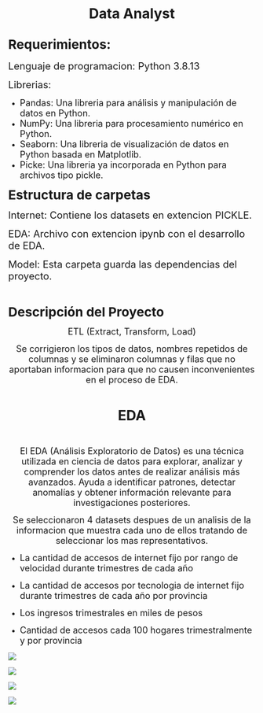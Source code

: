 <h1 style="text-align:center"><strong>Data Analyst</strong></h1>

<h2><strong><span style="font-size:26px">Requerimientos:</span></strong></h2>

<p><span style="font-size:20px">Lenguaje de programacion: Python 3.8.13</span></p>

<p><span style="font-size:20px">Librerias: </span></p>

<ul>
	<li><span style="font-size:18px">Pandas: Una libreria para an&aacute;lisis y manipulaci&oacute;n de datos en Python.</span></li>
	<li><span style="font-size:18px">NumPy: Una libreria para procesamiento num&eacute;rico en Python.</span></li>
	<li><span style="font-size:18px">Seaborn: Una libreria de visualizaci&oacute;n de datos en Python basada en Matplotlib.</span></li>
	<li><span style="font-size:18px">Picke: Una libreria ya incorporada&nbsp;en Python para archivos tipo pickle.</span></li>
</ul>

<p><strong><span style="font-size:26px">Estructura de carpetas</span></strong></p>

<p><span style="font-size:20px">Internet: Contiene los datasets en extencion PICKLE.</span></p>

<p><span style="font-size:20px">EDA: Archivo con extencion ipynb con el desarrollo de EDA.</span></p>

<p><span style="font-size:20px">Model: Esta carpeta guarda las dependencias del proyecto.</span></p>

<p>&nbsp;</p>

<p><span style="font-size:26px"><strong>Descripci&oacute;n del Proyecto</strong></span></p>

<p style="text-align:center"><span style="font-size:18px">ETL (Extract, Transform, Load)</span></p>

<p style="text-align:center"><span style="font-size:18px">Se corrigieron los tipos de datos, nombres repetidos de columnas y se eliminaron columnas y filas que no aportaban informacion para que no causen inconvenientes en el proceso de EDA.</span></p>

<p style="text-align:center">&nbsp;</p>

<p style="text-align:center"><strong><span style="font-size:28px">EDA</span></strong></p>

<p style="text-align:center">&nbsp;</p>

<p style="text-align:center"><span style="font-size:18px">El EDA (An&aacute;lisis Exploratorio de Datos) es una t&eacute;cnica utilizada en ciencia de datos para explorar, analizar y comprender los datos antes de realizar an&aacute;lisis m&aacute;s avanzados. Ayuda a identificar patrones, detectar anomal&iacute;as y obtener informaci&oacute;n relevante para investigaciones posteriores.</span></p>

<p style="text-align:center"><span style="font-size:18px">Se seleccionaron 4 datasets despues de un analisis de la informacion que muestra cada uno de ellos tratando de seleccionar los mas representativos.</span></p>

<ul>
	<li><span style="font-size:18px">La cantidad de accesos de internet fijo por rango de velocidad durante&nbsp;trimestres de cada a&ntilde;o</span></li>
	<li>
	<p><span style="font-size:18px">La cantidad de accesos por tecnologia de internet fijo durante&nbsp;trimestres de cada a&ntilde;o por provincia</span></p>
	</li>
	<li>
	<p><span style="font-size:18px">Los ingresos trimestrales en miles de pesos</span></p>
	</li>
	<li>
	<p><span style="font-size:18px">Cantidad de accesos cada 100 hogares trimestralmente y por provincia</span></p>
	</li>
</ul>
<p><img src="https://github.com/Galo0000/Analitics_Proyect/tree/main/Imagenes/Accesos por hogar.jpg" /></p>

<p><img src="https://github.com/Galo0000/Analitics_Proyect/tree/main/Imagenes/accesos_rango.jpg" /></p>
<p><img src="https://github.com/Galo0000/Analitics_Proyect/tree/main/Imagenes/popularity.jpg" /></p>
<p><img src="https://github.com/Galo0000/Analitics_Proyect/tree/main/Imagenes/Ingresos.jpg" /></p>
<p>&nbsp;</p>

<p>&nbsp;</p>

<p style="text-align:center">&nbsp;</p>

<p style="text-align:center">&nbsp;</p>